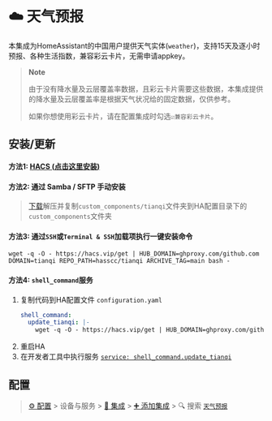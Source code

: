 # ☁️ 天气预报


本集成为HomeAssistant的中国用户提供天气实体(`weather`)，支持15天及逐小时预报、各种生活指数，兼容彩云卡片，无需申请appkey。

> **Note**
>
> 由于没有降水量及云层覆盖率数据，且彩云卡片需要这些数据，本集成提供的降水量及云层覆盖率是根据天气状况给的固定数据，仅供参考。
> 
> 如果你想使用彩云卡片，请在配置集成时勾选`☑️兼容彩云卡片`。


<a name="install"></a>
## 安装/更新

#### 方法1: [HACS (**点击这里安装**)](https://my.home-assistant.io/redirect/hacs_repository/?owner=hasscc&repository=tianqi&category=integration)

#### 方法2: 通过 Samba / SFTP 手动安装
> [下载](https://github.com/hasscc/tianqi/archive/main.zip)解压并复制`custom_components/tianqi`文件夹到HA配置目录下的`custom_components`文件夹

#### 方法3: 通过`SSH`或`Terminal & SSH`加载项执行一键安装命令
```shell
wget -q -O - https://hacs.vip/get | HUB_DOMAIN=ghproxy.com/github.com DOMAIN=tianqi REPO_PATH=hasscc/tianqi ARCHIVE_TAG=main bash -
```

#### 方法4: `shell_command`服务
1. 复制代码到HA配置文件 `configuration.yaml`
    ```yaml
    shell_command:
      update_tianqi: |-
        wget -q -O - https://hacs.vip/get | HUB_DOMAIN=ghproxy.com/github.com DOMAIN=tianqi REPO_PATH=hasscc/tianqi ARCHIVE_TAG=main bash -
    ```
2. 重启HA
3. 在开发者工具中执行服务 [`service: shell_command.update_tianqi`](https://my.home-assistant.io/redirect/developer_call_service/?service=shell_command.update_tianqi)


<a name="config"></a>
## 配置

> [⚙️ 配置](https://my.home-assistant.io/redirect/config) > 设备与服务 > [🧩 集成](https://my.home-assistant.io/redirect/integrations) > [➕ 添加集成](https://my.home-assistant.io/redirect/config_flow_start?domain=tianqi) > 🔍 搜索 [`天气预报`](https://my.home-assistant.io/redirect/config_flow_start?domain=tianqi)
